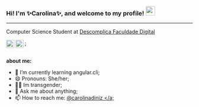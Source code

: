 ### Hi! I'm ✨Carolina✨, and welcome to my profile! <img src="https://media.giphy.com/media/hvRJCLFzcasrR4ia7z/giphy.gif" width="25px">
<hr>

Computer Science Student at <a target="_blank" href="https://descomplica.com.br/faculdade/tecnologia/ciencia-da-computacao/">Descomplica Faculdade Digital </a>

<a href="https://www.linkedin.com/in/carolina-da-silva-diniz-a242b5211/">
  <img align="left" alt="Beatriz's LinkdeIN" width="22px" src="https://cdn-icons-png.flaticon.com/512/174/174857.png" />
</a>

<a href="https://www.instagram.com/is_kaworii/">
  <img align="left" alt="Beatriz's Instagram" width="22px" src="https://upload.wikimedia.org/wikipedia/commons/thumb/a/a5/Instagram_icon.png/1024px-Instagram_icon.png"/>
</a>
;
</br></br>


**about me:**
- 🌱 I’m currently learning angular.cli;
- 😄 Pronouns: She/her;
- 🏳️‍⚧️ Im transgender;
- 💬 Ask me about anything;
- 📫 How to reach me: <a target="_blank" href="https://www.linkedin.com/in/carolina-da-silva-diniz-a242b5211/">@carolinadiniz </a;

<!--
**carolinadiniz/carolinadiniz** is a ✨ _special_ ✨ repository because its `README.md` (this file) appears on your GitHub profile.
Here are some ideas to get you started:
- 🔭 I’m currently working on ...
- 👯 I’m looking to collaborate on ...
- 🤔 I’m looking for help with ...
- ⚡ Fun fact: ...
-->
